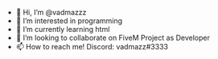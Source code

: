 - 👋 Hi, I’m @vadmazzz
- 👀 I’m interested in programming
- 🌱 I’m currently learning html
- 💞️ I’m looking to collaborate on FiveM Project as Developer
- 📫 How to reach me! Discord: vadmazz#3333

<!---
vadmazzz/vadmazzz is a ✨ special ✨ repository because its `README.md` (this file) appears on your GitHub profile.
You can click the Preview link to take a look at your changes.
--->
